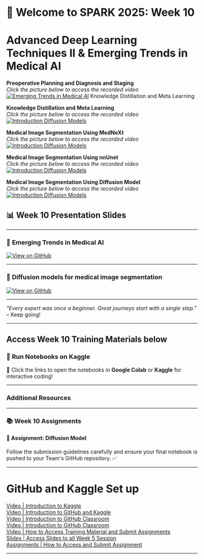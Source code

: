 
# 🚀 Welcome to SPARK 2025: Week 10 
# Advanced Deep Learning Techniques II & Emerging Trends in Medical AI

**Preoperative Planning and Diagnosis and Staging**  
_Click the picture below to access the recorded video_  
[![Emerging Trends in Medical AI]()]()
Knowledge Distillation and Meta Learning

**Knowledge Distillation and Meta Learning**  
_Click the picture below to access the recorded video_  
[![Introduction Diffusion Models]()]()

**Medical Image Segmentation Using MedNeXt**  
_Click the picture below to access the recorded video_  
[![Introduction Diffusion Models]()]()

**Medical Image Segmentation Using nnUnet**  
_Click the picture below to access the recorded video_  
[![Introduction Diffusion Models]()]()

**Medical Image Segmentation Using Diffusion Model**  
_Click the picture below to access the recorded video_  
[![Introduction Diffusion Models]()]()


## 📊 Week 10 Presentation Slides

---
### 🔗 **Emerging Trends in Medical AI**
[![View on GitHub](https://img.shields.io/badge/View%20on-GitHub-181717?style=for-the-badge&logo=github&logoColor=white)]()

---

### 🔗 **Diffusion models for medical image segmentation**
[![View on GitHub](https://img.shields.io/badge/View%20on-GitHub-181717?style=for-the-badge&logo=github&logoColor=white)]()


---

*"Every expert was once a beginner. Great journeys start with a single step."* – Keep going!  

---

## **Access Week 10 Training Materials below**
### 📖 Run Notebooks on Kaggle  


🚀 Click the links to open the notebooks in **Google Colab** or **Kaggle** for interactive coding!

---
### Additional Resources


---

### 📚 Week 10 Assignments
#### 🤖 Assignment: Diffusion Model
<!-- - 🔗 **GitHub Classroom Link:** [Click to Accept](https://classroom.github.com/a/5Hlx6Kc7)   -->


 

Follow the submission guidelines carefully and ensure your final notebook is pushed to your Team's GitHub repository. ✅  

---

# GitHub and Kaggle Set up
[Video | Introduction to Kaggle](https://youtu.be/0nKvu6x9dU4)    
[Video | Introduction to GitHub and Kaggle](https://youtu.be/XFfogAFQUPY)     
[Video | Introduction to GitHub Classroom](https://youtu.be/fkEFcZu9ItQ)   
[Video | Introduction to GitHub Classroom](https://youtu.be/fkEFcZu9ItQ)   
[Video | How to Access Training Material and Submit Assignments](https://youtu.be/_qSnp0ScHpk)   
[Slides | Access Slides to all Week 5 Session](https://github.com/SPARK-Academy-2025/SPARK-2025/tree/main/SPARK%202025%3A%20Week%205%20-%20Machine%20Learning%20Concepts/Week%205%3A%20Slides)   
[Assignments | How to Access and Submit Assignment](https://classroom.github.com/a/_RCX3LWo)

---




